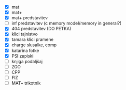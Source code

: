 
- [x] mat
- [x] mat+
- [x] mat+ predstavitev
- [ ] inf predstavitev (c memory model/memory in general?)
- [x] 404 predstavitev (DO PETKA)
- [x] klici tajnistvo
- [x] tamara klici pramene
- [x] charge slusalke, comp
- [x] katarina fotke
- [x] PSI zapiski
- [ ] knjiga podaljšaj
- [ ] ZGO
- [ ] CPP
- [ ] FIZ
- [ ] MAT+ trikotnik